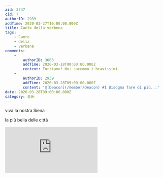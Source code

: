 ```yaml
---
aid: 3747
cid: 7
authorID: 2939
addTime: 2020-03-27T10:00:00.000Z
title: Canto della verbena
tags:
    - Canto
    - della
    - verbena
comments:
    -
        authorID: 3663
        addTime: 2020-03-28T00:00:00.000Z
        content: Forziamo! Noi saremmo i bravissimi.
    -
        authorID: 2939
        addTime: 2020-03-28T09:00:00.000Z
        content: '@[Deacon](/member/Deacon) #1 Bisogna fare di più...'
date: 2020-03-28T09:00:00.000Z
category: 音乐
---
```


viva la nostra Siena

la più bella delle città

<div class="videowrapper"><iframe src="https://www.youtube.com/embed/8gsi6jE7yhc" frameborder="0" allow="accelerometer; autoplay; encrypted-media; gyroscope; picture-in-picture" allowfullscreen=""></iframe></div>
